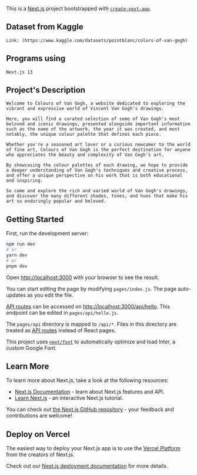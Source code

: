 This is a [Next.js](https://nextjs.org/) project bootstrapped with [`create-next-app`](https://github.com/vercel/next.js/tree/canary/packages/create-next-app).

## Dataset from Kaggle

    Link: (https://www.kaggle.com/datasets/pointblanc/colors-of-van-gogh)

## Programs using

    Next.js 13

## Project's Description

    Welcome to Colours of Van Gogh, a website dedicated to exploring the vibrant and expressive world of Vincent Van Gogh's drawings.

    Here, you will find a curated selection of some of Van Gogh's most beloved and iconic drawings, presented alongside important information such as the name of the artwork, the year it was created, and most notably, the unique colour palette that defines each piece.

    Whether you're a seasoned art lover or a curious newcomer to the world of fine art, Colours of Van Gogh is the perfect destination for anyone who appreciates the beauty and complexity of Van Gogh's art.

    By showcasing the colour palettes of each drawing, we hope to provide a deeper understanding of Van Gogh's techniques and creative process, and offer a unique perspective on his work that is both educational and inspiring.

    So come and explore the rich and varied world of Van Gogh's drawings, and discover the many different shades, tones, and hues that make his art so enduringly popular and beloved.

## Getting Started

First, run the development server:

```bash
npm run dev
# or
yarn dev
# or
pnpm dev
```

Open [http://localhost:3000](http://localhost:3000) with your browser to see the result.

You can start editing the page by modifying `pages/index.js`. The page auto-updates as you edit the file.

[API routes](https://nextjs.org/docs/api-routes/introduction) can be accessed on [http://localhost:3000/api/hello](http://localhost:3000/api/hello). This endpoint can be edited in `pages/api/hello.js`.

The `pages/api` directory is mapped to `/api/*`. Files in this directory are treated as [API routes](https://nextjs.org/docs/api-routes/introduction) instead of React pages.

This project uses [`next/font`](https://nextjs.org/docs/basic-features/font-optimization) to automatically optimize and load Inter, a custom Google Font.

## Learn More

To learn more about Next.js, take a look at the following resources:

- [Next.js Documentation](https://nextjs.org/docs) - learn about Next.js features and API.
- [Learn Next.js](https://nextjs.org/learn) - an interactive Next.js tutorial.

You can check out [the Next.js GitHub repository](https://github.com/vercel/next.js/) - your feedback and contributions are welcome!

## Deploy on Vercel

The easiest way to deploy your Next.js app is to use the [Vercel Platform](https://vercel.com/new?utm_medium=default-template&filter=next.js&utm_source=create-next-app&utm_campaign=create-next-app-readme) from the creators of Next.js.

Check out our [Next.js deployment documentation](https://nextjs.org/docs/deployment) for more details.
